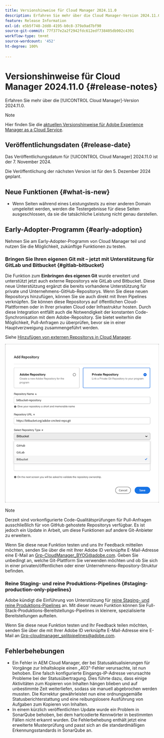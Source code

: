 ```yaml
---
title: Versionshinweise für Cloud Manager 2024.11.0
description: Erfahren Sie mehr über die Cloud Manager-Version 2024.11.0.
feature: Release Information
exl-id: e5b5f748-2dd8-4195-b0c8-379a9ad7bf90
source-git-commit: 77f377e2a2f2942fdc612edf738405db902c4391
workflow-type: tm+mt
source-wordcount: '452'
ht-degree: 100%

---
```


# Versionshinweise für Cloud Manager 2024.11.0 {#release-notes}

Erfahren Sie mehr über die [!UICONTROL Cloud Manager]-Version 2024.11.0.

>[!NOTE]
>
>Hier finden Sie die [aktuellen Versionshinweise für Adobe Experience Manager as a Cloud Service](https://experienceleague.adobe.com/de/docs/experience-manager-cloud-service/content/release-notes/home).

## Veröffentlichungsdaten {#release-date}

<!-- SAVE FOR FUTURE POSSIBLE USE No notable bugs or features for the September release of Cloud Manager. -->

Das Veröffentlichungsdatum für [!UICONTROL Cloud Manager] 2024.11.0 ist der 7. November 2024.

Die Veröffentlichung der nächsten Version ist für den 5. Dezember 2024 geplant.

## Neue Funktionen {#what-is-new}

* Wenn Seiten während eines Leistungstests zu einer anderen Domain umgeleitet werden, werden die Testergebnisse für diese Seiten ausgeschlossen, da sie die tatsächliche Leistung nicht genau darstellen. <!-- (CMGR-5637) -->

## Early-Adopter-Programm {#early-adoption}

Nehmen Sie am Early-Adopter-Programm von Cloud Manager teil und nutzen Sie die Möglichkeit, zukünftige Funktionen zu testen.

### Bringen Sie Ihren eigenen Git mit – jetzt mit Unterstützung für GitLab und Bitbucket {#gitlab-bitbucket}

<!-- BOTH CS & AMS -->

Die Funktion zum **Einbringen des eigenen Git** wurde erweitert und unterstützt jetzt auch externe Repositorys wie GitLab und Bitbucket. Diese neue Unterstützung ergänzt die bereits vorhandene Unterstützung für private und Unternehmens-GitHub-Repositorys. Wenn Sie diese neuen Repositorys hinzufügen, können Sie sie auch direkt mit Ihren Pipelines verknüpfen. Sie können diese Repositorys auf öffentlichen Cloud-Plattformen oder in Ihrer privaten Cloud oder Infrastruktur hosten. Durch diese Integration entfällt auch die Notwendigkeit der konstanten Code-Synchronisation mit dem Adobe-Repository. Sie bietet weiterhin die Möglichkeit, Pull-Anfragen zu überprüfen, bevor sie in einer Hauptverzweigung zusammengeführt werden.

Siehe [Hinzufügen von externen Repositorys in Cloud Manager](/help/managing-code/external-repositories.md).

![Dialogfeld „Repository hinzufügen“](/help/release-notes/assets/repositories-add-release-notes.png)

>[!NOTE]
>
>Derzeit sind vorkonfigurierte Code-Qualitätsprüfungen für Pull-Anfragen ausschließlich für von GitHub gehostete Repositorys verfügbar. Es ist jedoch ein Update in Arbeit, um diese Funktionen auf andere Git-Anbieter zu erweitern.

Wenn Sie diese neue Funktion testen und uns Ihr Feedback mitteilen möchten, senden Sie über die mit Ihrer Adobe ID verknüpfte E-Mail-Adresse eine E-Mail an [Grp-CloudManager_BYOG@adobe.com](mailto:Grp-CloudManager_BYOG@adobe.com). Geben Sie unbedingt an, welche Git-Plattform Sie verwenden möchten und ob Sie sich in einer privaten/öffentlichen oder einer Unternehmens-Repository-Struktur befinden.

### Reine Staging- und reine Produktions-Pipelines {#staging-production-only-pipelines}

Adobe kündigt die Einführung von Unterstützung für [reine Staging- und reine Produktions-Pipelines](/help/using/stage-prod-only.md) an. Mit dieser neuen Funktion können Sie Full-Stack-Produktions-Bereitstellungs-Pipelines in kleinere, spezialisierte Bereitstellungen aufteilen.

Wenn Sie diese neue Funktion testen und Ihr Feedback teilen möchten, senden Sie über die mit Ihrer Adobe ID verknüpfte E-Mail-Adresse eine E-Mail an [Grp-cloudmanager_splitpipelines@adobe.com](mailto:Grp-cloudmanager_splitpipelines@adobe.com).

## Fehlerbehebungen

* Ein Fehler in AEM Cloud Manager, der bei Statusaktualisierungen für Vorgänge zur Inhaltskopie einen „403“-Fehler verursachte, ist nun behoben. Eine falsch konfigurierte Eingangs-IP-Adresse verursachte Probleme bei der Statusübertragung. Dies führte dazu, dass einige Aktivitäten zum Kopieren von Inhalten hängen blieben und auf unbestimmte Zeit weiterliefen, sodass sie manuell abgebrochen werden mussten. Die Korrektur gewährleistet nun eine ordnungsgemäße Statusberichterstattung und eine reibungslosere Ausführung von Aufgaben zum Kopieren von Inhalten. <!-- (CMGR-62739) -->
* In einem kürzlich veröffentlichten Update wurde ein Problem in SonarQube behoben, bei dem hartcodierte Kennwörter in bestimmten Fällen nicht erkannt wurden. Die Fehlerbehebung enthält jetzt eine erweiterte Musterprüfung und passt sich an die standardmäßigen Erkennungsstandards in SonarQube an. <!-- CMGR-62682 -->

<!-- Known Issues {#known-issues}

* A -->
